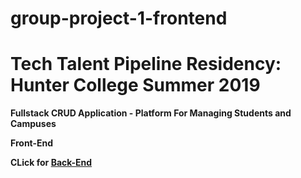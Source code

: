 # group-project-1-frontend

<h1>Tech Talent Pipeline Residency: Hunter College Summer 2019</h1>
<p><strong>Fullstack CRUD Application - Platform For Managing Students 
and Campuses</p>

<p>Front-End</p>

<p>CLick for <a href="https://github.com/gp70/CRUD-Student-Back-End">Back-End</a>